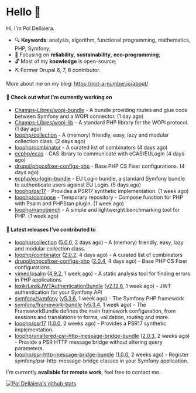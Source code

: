 # Hello 👋

Hi, I'm Pol Dellaiera.

- 🔍 **Keywords**: analysis, algorithm, functional programming, mathematics, PHP, Symfony;
- 🎯 Focusing on **reliability**, **sustainability**, **eco-programming**;
- 🔓 Most of my **knowledge** is open-source;
- ⛏️ Former Drupal 6, 7, 8 contributor.

More about me on my blog: https://not-a-number.io/about/

#### 👷 Check out what I'm currently working on

- [Champs-Libres/wopi-bundle](https://github.com/Champs-Libres/wopi-bundle) - A bundle providing routes and glue code between Symfony and a WOPI connector. (1 day ago)
- [Champs-Libres/wopi-lib](https://github.com/Champs-Libres/wopi-lib) - A standard PHP library for the WOPI protocol. (1 day ago)
- [loophp/collection](https://github.com/loophp/collection) - A (memory) friendly, easy, lazy and modular collection class. (2 days ago)
- [loophp/combinator](https://github.com/loophp/combinator) - A curated list of combinators (4 days ago)
- [ecphp/ecas](https://github.com/ecphp/ecas) - CAS library to communicate with eCAS/EULogin (4 days ago)
- [drupol/phpcsfixer-configs-php](https://github.com/drupol/phpcsfixer-configs-php) - Base PHP CS Fixer configurations. (4 days ago)
- [ecphp/eu-login-bundle](https://github.com/ecphp/eu-login-bundle) - EU Login bundle, a standard Symfony bundle to authenticate users against EU Login. (5 days ago)
- [loophp/psr17](https://github.com/loophp/psr17) - Provides a PSR17 synthetic implementation. (1 week ago)
- [loophp/compose](https://github.com/loophp/compose) - Temporary repository - Compose function for PHP with Psalm and PHPStan plugin. (1 week ago)
- [loophp/nanobench](https://github.com/loophp/nanobench) - A simple and lightweight benchmarking tool for PHP. (1 week ago)

#### 🔭 Latest releases I've contributed to

- [loophp/collection](https://github.com/loophp/collection) ([5.0.0](https://github.com/loophp/collection/releases/tag/5.0.0), 2 days ago) - A (memory) friendly, easy, lazy and modular collection class.
- [loophp/combinator](https://github.com/loophp/combinator) ([2.0.2](https://github.com/loophp/combinator/releases/tag/2.0.2), 4 days ago) - A curated list of combinators
- [drupol/phpcsfixer-configs-php](https://github.com/drupol/phpcsfixer-configs-php) ([2.0.4](https://github.com/drupol/phpcsfixer-configs-php/releases/tag/2.0.4), 4 days ago) - Base PHP CS Fixer configurations.
- [vimeo/psalm](https://github.com/vimeo/psalm) ([4.9.2](https://github.com/vimeo/psalm/releases/tag/4.9.2), 1 week ago) - A static analysis tool for finding errors in PHP applications
- [lexik/LexikJWTAuthenticationBundle](https://github.com/lexik/LexikJWTAuthenticationBundle) ([v2.12.6](https://github.com/lexik/LexikJWTAuthenticationBundle/releases/tag/v2.12.6), 1 week ago) - JWT authentication for your Symfony API
- [symfony/symfony](https://github.com/symfony/symfony) ([v5.3.6](https://github.com/symfony/symfony/releases/tag/v5.3.6), 1 week ago) - The Symfony PHP framework
- [symfony/framework-bundle](https://github.com/symfony/framework-bundle) ([v5.3.4](https://github.com/symfony/framework-bundle/releases/tag/v5.3.4), 1 week ago) - The FrameworkBundle defines the main framework configuration, from sessions and translations to forms, validation, routing and more.
- [loophp/psr17](https://github.com/loophp/psr17) ([1.0.0](https://github.com/loophp/psr17/releases/tag/1.0.0), 2 weeks ago) - Provides a PSR17 synthetic implementation.
- [loophp/unaltered-psr-http-message-bridge-bundle](https://github.com/loophp/unaltered-psr-http-message-bridge-bundle) ([2.0.3](https://github.com/loophp/unaltered-psr-http-message-bridge-bundle/releases/tag/2.0.3), 2 weeks ago) - Provide a PSR HTTP message bridge without altering query parameters.
- [loophp/psr-http-message-bridge-bundle](https://github.com/loophp/psr-http-message-bridge-bundle) ([1.0.0](https://github.com/loophp/psr-http-message-bridge-bundle/releases/tag/1.0.0), 2 weeks ago) - Register symfony/psr-http-message-bridge classes in your Symfony application.

I'm currently **available for remote work**, feel free to contact me.

[![Pol Dellaiera's github stats](https://github-readme-stats.vercel.app/api?username=drupol&count_private=true&show_icons=true)](https://github.com/drupol)
